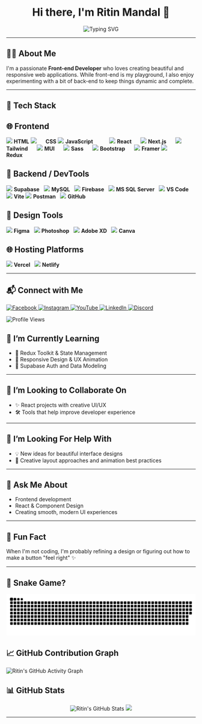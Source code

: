 <h1 align="center">Hi there, I'm Ritin Mandal 👋</h1>

<p align="center">
  <img src="https://readme-typing-svg.herokuapp.com?font=Fira+Code&weight=600&size=22&pause=1000&color=F46A6A&center=true&vCenter=true&width=435&lines=FrontEnd+Developer+%7C+Web+Designer;Tech+and+AI+Enthusiast" alt="Typing SVG" />
</p>

---

## 👨‍💻 About Me

I'm a passionate **Front-end Developer** who loves creating beautiful and responsive web applications. While front-end is my playground, I also enjoy experimenting with a bit of back-end to keep things dynamic and complete.

---

## 🧰 Tech Stack


## 🌐 Frontend

<p align="left">
  <img src="https://skillicons.dev/icons?i=html" height="40" />
  <span style="margin-righ: 20px;"><b>HTML</b></span>

  <img src="https://skillicons.dev/icons?i=css" height="40" />
  <span style="margin-left: 20px;"><b>CSS</b></span>

  <img src="https://skillicons.dev/icons?i=js" height="40" />
  <span style="margin-right: 40px;"><b>JavaScript</b></span>

  <img src="https://skillicons.dev/icons?i=react" height="40" />
  <span style="margin-right: 20px;"><b>React</b></span>

  <img src="https://skillicons.dev/icons?i=nextjs" height="40" />
  <span style="margin-right: 20px;"><b>Next.js</b></span>

  <img src="https://skillicons.dev/icons?i=tailwind" height="40" />
  <span style="margin-right: 20px;"><b>Tailwind</b></span>

  <img src="https://skillicons.dev/icons?i=mui" height="40" />
  <span style="margin-right: 20px;"><b>MUI</b></span>
<img src="https://skillicons.dev/icons?i=sass" height="40" />
  <span style="margin-right: 20px;"><b>Sass</b></span>
  <img src="https://skillicons.dev/icons?i=bootstrap" height="40" />
  <span style="margin-right: 20px;"><b>Bootstrap</b></span>
  <img src="https://cdn.worldvectorlogo.com/logos/framer-motion.svg" height="40" />
  <b>Framer</b>
  <img src="https://skillicons.dev/icons?i=redux" height="40" />
  <span style="margin-right: 50px;"><b>Redux</b></span>

</p>

## 🔧 Backend / DevTools
<p align="left">
  <img src="https://cdn.jsdelivr.net/gh/devicons/devicon/icons/supabase/supabase-original.svg" height="40" />
  <b>Supabase</b>&nbsp;&nbsp;
  <img src="https://skillicons.dev/icons?i=mysql" height="40" />
  <b>MySQL</b>&nbsp;&nbsp;
  <img src="https://skillicons.dev/icons?i=firebase" height="40" />
  <b>Firebase</b>&nbsp;&nbsp;
 <img src="https://cdn.jsdelivr.net/gh/devicons/devicon/icons/microsoftsqlserver/microsoftsqlserver-plain.svg" height="40" />
  <b>MS SQL Server</b>&nbsp;&nbsp;
  <img src="https://cdn.jsdelivr.net/gh/devicons/devicon/icons/vscode/vscode-original.svg" height="40" />
  <b>VS Code</b>
  <img src="https://skillicons.dev/icons?i=vite" height="40" />
  <b>Vite</b>
  <img src="https://skillicons.dev/icons?i=postman" height="40" />
  <b>Postman</b>&nbsp;&nbsp;
  <img src="https://skillicons.dev/icons?i=github" height="40" />
  <b>GitHub</b>&nbsp;&nbsp;
</p>





## 🎨 Design Tools
<p align="left">
  <img src="https://skillicons.dev/icons?i=figma" height="40" />
  <b>Figma</b>&nbsp;&nbsp;

  <img src="https://skillicons.dev/icons?i=photoshop" height="40" />
  <b>Photoshop</b>&nbsp;&nbsp;
  
  <img src="https://skillicons.dev/icons?i=xd" height="40" />
  <b>Adobe XD</b>&nbsp;&nbsp;
  <img src="https://cdn.jsdelivr.net/gh/devicons/devicon/icons/canva/canva-original.svg" height="40" />
  <b>Canva</b>
</p>

## 🌐 Hosting Platforms
<p align="left">
  <img src="https://skillicons.dev/icons?i=vercel" height="40" /> 
  <b>Vercel</b>&nbsp;&nbsp;
  <img src="https://skillicons.dev/icons?i=netlify" height="40" />
  <b>Netlify</b>&nbsp;&nbsp;
</p>

---
## 📬 Connect with Me

<p align="left">
  <a href="https://facebook.com/ritin.mandal.143" target="_blank">
    <img src="https://img.shields.io/badge/Facebook-1877F2?style=for-the-badge&logo=facebook&logoColor=white" alt="Facebook"/>
  </a>
  <a href="https://instagram.com/its_urr_rits" target="_blank">
    <img src="https://img.shields.io/badge/Instagram-E4405F?style=for-the-badge&logo=instagram&logoColor=white" alt="Instagram"/>
  </a>
  <a href="https://youtube.com/@Infernogaming26" target="_blank">
    <img src="https://img.shields.io/badge/YouTube-FF0000?style=for-the-badge&logo=youtube&logoColor=white" alt="YouTube"/>
  </a>
  <a href="https://linkedin.com/in/ritin-mandal" target="_blank">
    <img src="https://img.shields.io/badge/LinkedIn-0A66C2?style=for-the-badge&logo=linkedin&logoColor=white" alt="LinkedIn"/>
  </a>
  <a href="https://discord.com/users/inferno_73569" target="_blank">
    <img src="https://img.shields.io/badge/Discord-5865F2?style=for-the-badge&logo=discord&logoColor=white" alt="Discord"/>
  </a>
</p>

<p align="left">
  <img src="https://komarev.com/ghpvc/?username=ritinmandal&label=Profile%20Views&color=ff0000&style=for-the-badge" alt="Profile Views" />
</p>


## 🌱 I’m Currently Learning

- 🔁 Redux Toolkit & State Management
- 📱 Responsive Design & UX Animation
- 🔐 Supabase Auth and Data Modeling

---

## 🤝 I’m Looking to Collaborate On

- ✨ React projects with creative UI/UX
- 🛠️ Tools that help improve developer experience

---

## 🧠 I’m Looking For Help With

- 💡 New ideas for beautiful interface designs
- 🎨 Creative layout approaches and animation best practices

---

## 💬 Ask Me About

- Frontend development
- React & Component Design
- Creating smooth, modern UI experiences

---

## 🎉 Fun Fact

When I'm not coding, I'm probably refining a design or figuring out how to make a button "feel right" ✨

---

## 🐍 Snake Game?

<div align="center">
  <img src="https://github.com/ritinmandal/ritinmandal/blob/output/github-snake-dark.svg" alt="snake gif" />
</div>



  


## 📈 GitHub Contribution Graph

![Ritin's GitHub Activity Graph](https://github-readme-activity-graph.vercel.app/graph?username=ritinmandal&theme=react-dark&hide_border=true&area=true)



## 📊 GitHub Stats

<p align="center">
  <img src="https://github-readme-stats.vercel.app/api?username=ritinmandal&show_icons=true&theme=tokyonight&hide_border=true&border_radius=10" alt="Ritin's GitHub Stats" height="170" />
  <img src="https://github-readme-stats.vercel.app/api/top-langs/?username=ritinmandal&layout=compact&theme=tokyonight&hide_border=true&border_radius=10" height="170" />
</p>

---




